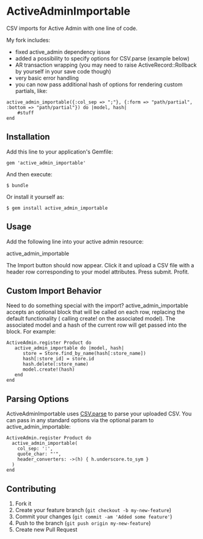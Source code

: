 # ActiveAdminImportable

CSV imports for Active Admin with one line of code.

My fork includes:
- fixed active_admin dependency issue
- added a possibility to specify options for CSV.parse (example below)
- AR transaction wrapping (you may need to raise ActiveRecord::Rollback by yourself in your save code though)
- very basic error handling
- you can now pass additional hash of options for rendering custom partials, like:

```
active_admin_importable({:col_sep => ";"}, {:form => "path/partial", :bottom => "path/partial"}) do |model, hash|
    #stuff
end
```

## Installation

Add this line to your application's Gemfile:

    gem 'active_admin_importable'

And then execute:

    $ bundle

Or install it yourself as:

    $ gem install active_admin_importable

## Usage

Add the following line into your active admin resource:


   active_admin_importable

The Import button should now appear. Click it and upload a CSV file with a header row corresponding to your model attributes. Press submit. Profit.

## Custom Import Behavior

Need to do something special with the import? active_admin_importable accepts an optional block that will be called on each row, replacing the default functionality ( calling create! on the associated model). The associated model and a hash of the current row will get passed into the block. For example:

```
ActiveAdmin.register Product do
   active_admin_importable do |model, hash|
      store = Store.find_by_name(hash[:store_name])
      hash[:store_id] = store.id
      hash.delete(:store_name)
      model.create!(hash)
   end
end
```

## Parsing Options

ActiveAdminImportable uses [CSV.parse](http://ruby-doc.org/stdlib-2.2.2/libdoc/csv/rdoc/CSV.html#method-c-parse) to parse your uploaded CSV. You can pass in any standard options via the optional param to active_admin_importable:

```
ActiveAdmin.register Product do
  active_admin_importable(
    col_sep: ':',
    quote_char: "'",
    header_converters: ->(h) { h.underscore.to_sym }
  )
end
```

## Contributing

1. Fork it
2. Create your feature branch (`git checkout -b my-new-feature`)
3. Commit your changes (`git commit -am 'Added some feature'`)
4. Push to the branch (`git push origin my-new-feature`)
5. Create new Pull Request
